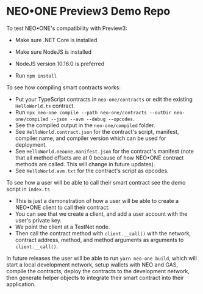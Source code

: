 # NEO•ONE Preview3 Demo Repo

To test NEO•ONE's compatibility with Preview3:

- Make sure .NET Core is installed
- Make sure NodeJS is installed
- NodeJS version 10.16.0 is preferred

- Run `npm install`

To see how compiling smart contracts works:

- Put your TypeScript contracts in `neo-one/contracts` or edit the existing `HelloWorld.ts` contract.
- Run `npx neo-one compile --path neo-one/contracts --outDir neo-one/compiled --json --avm --debug --opcodes`.
- See the compiled output in the `neo-one/compiled` folder.
- See `HelloWorld.contract.json` for the contract's script, manifest, compiler name, and compiler version which can be used for deployment.
- See `HelloWorld.neoone.manifest.json` for the contract's manifest (note that all method offsets are at 0 because of how NEO•ONE contract methods are called. This will change in future updates).
- See `HelloWorld.avm.txt` for the contract's script as opcodes.

To see how a user will be able to call their smart contract see the demo script in `index.ts`

- This is just a demonstration of how a user will be able to create a NEO•ONE client to call their contract.
- You can see that we create a client, and add a user account with the user's private key.
- We point the client at a TestNet node.
- Then call the contract method with `client.__call()` with the network, contract address, method, and method arguments as arguments to `client.__call()`.

In future releases the user will be able to run `yarn neo-one build`, which will start a local development network, setup wallets with NEO and GAS, compile the contracts, deploy the contracts to the development network, then generate helper objects to integrate their smart contract into their application.
